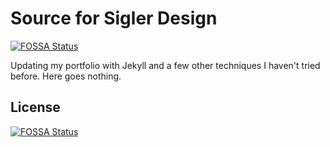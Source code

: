 # Source for Sigler Design
[![FOSSA Status](https://app.fossa.com/api/projects/git%2Bgithub.com%2FSigler%2Fsiglerdesign.svg?type=shield)](https://app.fossa.com/projects/git%2Bgithub.com%2FSigler%2Fsiglerdesign?ref=badge_shield)


Updating my portfolio with Jekyll and a few other techniques I haven't tried before.
Here goes nothing.


## License
[![FOSSA Status](https://app.fossa.com/api/projects/git%2Bgithub.com%2FSigler%2Fsiglerdesign.svg?type=large)](https://app.fossa.com/projects/git%2Bgithub.com%2FSigler%2Fsiglerdesign?ref=badge_large)